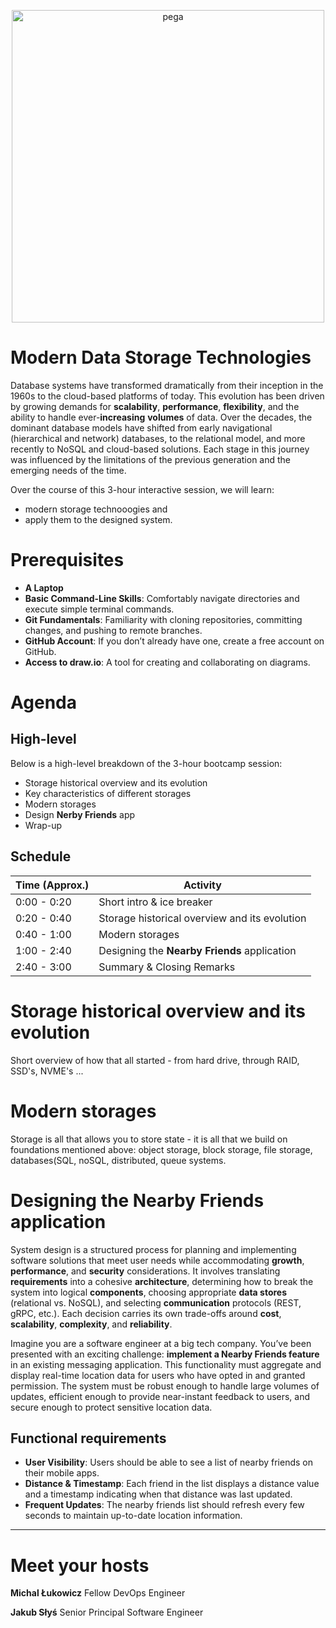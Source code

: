 <p align="center">
  <a href="https://www.pega.com">
    <img src="https://www.pega.com/themes/custom/pegawww_theme/images/pega-logo.svg" alt="pega" width="500">
  </a>
</p>

# Modern Data Storage Technologies

Database systems have transformed dramatically from their inception in the 1960s to the cloud-based platforms of today. This evolution has been driven by growing demands for **scalability**, **performance**, **flexibility**, and the ability to handle ever-**increasing** **volumes** of data. Over the decades, the dominant database models have shifted from early navigational (hierarchical and network) databases, to the relational model, and more recently to NoSQL and cloud-based solutions. Each stage in this journey was influenced by the limitations of the previous generation and the emerging needs of the time.

Over the course of this 3-hour interactive session, we will learn:
* modern storage technooogies and
* apply them to the designed system.

# Prerequisites

* **A Laptop**
* **Basic Command-Line Skills**: Comfortably navigate directories and execute simple terminal commands.
* **Git Fundamentals**: Familiarity with cloning repositories, committing changes, and pushing to remote branches.
* **GitHub Account**: If you don’t already have one, create a free account on GitHub.
* **Access to draw.io**: A tool for creating and collaborating on diagrams.

# Agenda

## High-level

Below is a high-level breakdown of the 3-hour bootcamp session:
* Storage historical overview and its evolution
* Key characteristics of different storages
* Modern storages
* Design **Nerby Friends** app
* Wrap-up

## Schedule

| Time (Approx.) | Activity |
| -------------- | --------------------------------------- |
| 0:00 - 0:20    | Short intro & ice breaker |
| 0:20 - 0:40    | Storage historical overview and its evolution |
| 0:40 - 1:00    | Modern storages |
| 1:00 - 2:40    | Designing the **Nearby Friends** application |
| 2:40 - 3:00    | Summary & Closing Remarks |

# Storage historical overview and its evolution

Short overview of how that all started - from hard drive, through RAID, SSD's, NVME's ...

# Modern storages

Storage is all that allows you to store state - it is all that we build on foundations mentioned above: object storage, block storage, file storage, databases(SQL, noSQL, distributed, queue systems.

# Designing the Nearby Friends application
System design is a structured process for planning and implementing software solutions that meet user needs while accommodating **growth**, **performance**, and **security** considerations. It involves translating **requirements** into a cohesive **architecture**, determining how to break the system into logical **components**, choosing appropriate **data stores** (relational vs. NoSQL), and selecting **communication** protocols (REST, gRPC, etc.). Each decision carries its own trade-offs around **cost**, **scalability**, **complexity**, and **reliability**.

Imagine you are a software engineer at a big tech company. You’ve been presented with an exciting challenge: **implement a Nearby Friends feature** in an existing messaging application. This functionality must aggregate and display real-time location data for users who have opted in and granted permission. The system must be robust enough to handle large volumes of updates, efficient enough to provide near-instant feedback to users, and secure enough to protect sensitive location data.

## Functional requirements
* **User Visibility**: Users should be able to see a list of nearby friends on their mobile apps.
* **Distance & Timestamp**: Each friend in the list displays a distance value and a timestamp indicating when that distance was last updated.
* **Frequent Updates**: The nearby friends list should refresh every few seconds to maintain up-to-date location information.

--- 
# Meet your hosts
  
**Michal Łukowicz**
Fellow DevOps Engineer

**Jakub Słyś**
Senior Principal Software Engineer
